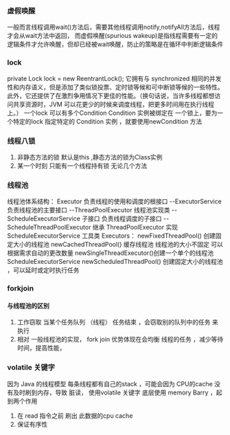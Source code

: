 ### 虚假唤醒
一般而言线程调用wait()方法后，需要其他线程调用notify,notifyAll方法后，线程才会从wait方法中返回， 而虚假唤醒(spurious wakeup)是指线程需要有一定的逻辑条件才允许唤醒，但却已经被wait唤醒，防止的策略是在循环中判断逻辑条件 



### lock
private Lock lock = new ReentrantLock();
它拥有与 synchronized 相同的并发性和内存语义，但是添加了类似锁投票、定时锁等候和可中断锁等候的一些特性。此外，它还提供了在激烈争用情况下更佳的性能。（换句话说，当许多线程都想访问共享资源时，JVM 可以花更少的时候来调度线程，把更多时间用在执行线程上。）
一个lock 可以有多个Condition 
Condition 实例被绑定在 一个锁上，要为一个特定的lock 指定特定的 Condition 实例 ，就要使用newCondition 方法

### 线程八锁
1. 非静态方法的锁 默认是this ,静态方法的锁为Class实例 
2. 某一个时刻 只能有一个线程持有锁 无论几个方法 

### 线程池
线程池体系结构：
Executor 负责线程的使用和调度的根接口
--ExecutorService 负责线程池的主要接口
    --ThreadPoolExecutor 线程池实现类
    --ScheduleExecutorService 子接口 负责线程调度的子接口
        --ScheduleThreadPoolExecutor 继承 ThreadPoolExecutor 实现 ScheduleExecutorService
工具类 Executors：
newFixedThreadPool() 创建固定大小的线程池
newCachedThreadPool() 缓存线程池 线程池的大小不固定 可以根据需求自动的更改数量
newSingleThreadExecutor()创建一个单个的线程池 
ScheduleExecutorService newScheduledThreadPool() 创建固定大小的线程池 ，可以延时或定时执行任务

### forkjoin
#### 与线程池的区别
1. 工作窃取
当某个任务队列 （线程） 任务结束 ，会窃取别的队列中的任务 来执行
2. 相对 一般线程池的实现， fork join 优势体现在会均衡 线程的任务 ，减少等待时间，提高性能，



### volatile 关键字
因为 Java 的线程模型 每条线程都有自己的stack ，可能会因为 CPU的cache 没有及时刷到内存，导致 脏读， 使用volatile 关键字 底层使用 memory Barry ，起到两个作用
1. 在 read 指令之前 刷出 此数据的cpu cache 
2. 保证有序性

